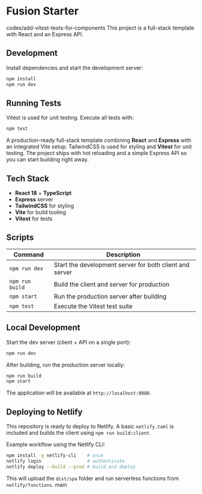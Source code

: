 # Fusion Starter

codex/add-vitest-tests-for-components
This project is a full-stack template with React and an Express API.

## Development

Install dependencies and start the development server:

```bash
npm install
npm run dev
```

## Running Tests

Vitest is used for unit testing. Execute all tests with:

```bash
npm test
```

A production-ready full-stack template combining **React** and **Express** with an integrated Vite setup. TailwindCSS is used for styling and **Vitest** for unit testing. The project ships with hot reloading and a simple Express API so you can start building right away.

## Tech Stack

- **React 18** + **TypeScript**
- **Express** server
- **TailwindCSS** for styling
- **Vite** for build tooling
- **Vitest** for tests

## Scripts

| Command | Description |
|---------|-------------|
| `npm run dev` | Start the development server for both client and server |
| `npm run build` | Build the client and server for production |
| `npm start` | Run the production server after building |
| `npm test` | Execute the Vitest test suite |

## Local Development

Start the dev server (client + API on a single port):

```bash
npm run dev
```

After building, run the production server locally:

```bash
npm run build
npm start
```

The application will be available at `http://localhost:8080`.

## Deploying to Netlify

This repository is ready to deploy to Netlify. A basic `netlify.toml` is included and builds the client using `npm run build:client`.

Example workflow using the Netlify CLI:

```bash
npm install -g netlify-cli    # once
netlify login                 # authenticate
netlify deploy --build --prod # build and deploy
```

This will upload the `dist/spa` folder and run serverless functions from `netlify/functions`.
main
